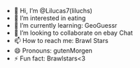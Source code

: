 - 👋 Hi, I’m @Lilucas7(liluchs)
- 👀 I’m interested in eating
- 🌱 I’m currently learning: GeoGuessr
- 💞️ I’m looking to collaborate on ebay Chat
- 📫 How to reach me: Brawl Stars
- 😄 Pronouns: gutenMorgen
- ⚡ Fun fact: Brawlstars<3

<!---
Lilucas7/Lilucas7 is a ✨ special ✨ repository because its `README.md` (this file) appears on your GitHub profile.
You can click the Preview link to take a look at your changes.
--->
